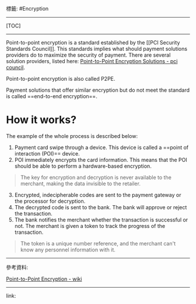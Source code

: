 標籤: #Encryption

---

[TOC]

---

Point-to-point encryption is a standard established by the [[PCI Security Standards Council]]. This standards implies what should payment solutions providers do to maximize the security of payment. There are several solution providers, listed here: [Point-to-Point Encryption Solutions - pci council](https://www.pcisecuritystandards.org/assessors_and_solutions/point_to_point_encryption_solutions).

Point-to-point encryption is also called P2PE.

Payment solutions that offer similar encryption but do not meet the standard is called ==end-to-end encryption==.

# How it works?

The example of the whole process is described below:

1. Payment card swipe through a device. This device is called a ==point of interaction (POI)== device.
2. POI immediately encrypts the card information. This means that the POI should be able to perform a hardware-based encryption.

> The key for encryption and decryption is never available to the merchant, making the data invisible to the retailer.

3. Encrypted, indecipherable codes are sent to the payment gateway or the processor for decryption.
4. The decrypted code is sent to the bank. The bank will approve or reject the transaction.
5. The bank notifies the merchant whether the transaction is successful or not. The merchant is given a token to track the progress of the transaction.

> The token is a unique number reference, and the merchant can't know any personnel information with it.

---

參考資料:

[Point-to-Point Encryption - wiki](https://en.wikipedia.org/wiki/Point-to-point_encryption)

---

link:

